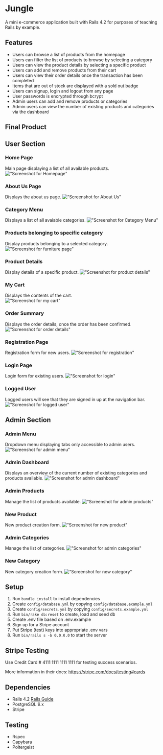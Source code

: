 # Jungle

A mini e-commerce application built with Rails 4.2 for purposes of teaching Rails by example.

## Features

* Users can browse a list of products from the homepage
* Users can filter the list of products to browse by selecting a category 
* Users can view the product details by selecting a specific product  
* Users can add and remove products from their cart 
* Users can view their order details once the transaction has been completed
* Items that are out of stock are displayed with a sold out badge 
* Users can signup, login and logout from any page 
* User passwords is encrypted through bcrypt
* Admin users can add and remove products or categories 
* Admin users can view the number of existing products and categories via the dashboard

## Final Product

## User Section 
### Home Page 
Main page displaying a list of all available products. 
!["Screenshot for Homepage"](https://github.com/Lanuvelza/jungle-rails/blob/master/doc/home-page.png?raw=true)

### About Us Page 
Displays the about us page.
!["Screenshot for About Us"](https://github.com/Lanuvelza/jungle-rails/blob/master/doc/about-us.png?raw=true)

### Category Menu 
Displays a list of all avaiable categories.
!["Screenshot for Category Menu"](https://github.com/Lanuvelza/jungle-rails/blob/master/doc/categories-filter.png?raw=true)

### Products belonging to specific category 
Display products belonging to a selected category. 
!["Screenshot for furniture page"](https://github.com/Lanuvelza/jungle-rails/blob/master/doc/furniture-page.png?raw=true)

### Product Details 
Display details of a specific product.
!["Screenshot for product details"](https://github.com/Lanuvelza/jungle-rails/blob/master/doc/product-details.png?raw=true)

### My Cart 
Displays the contents of the cart.   
!["Screenshot for my cart"](https://github.com/Lanuvelza/jungle-rails/blob/master/doc/my-cart.png?raw=true)

### Order Summary
Displays the order details, once the order has been confirmed. 
!["Screenshot for order details"](https://github.com/Lanuvelza/jungle-rails/blob/master/doc/order-details.png?raw=true)

### Registration Page 
Registration form for new users. 
!["Screenshot for registration"](https://github.com/Lanuvelza/jungle-rails/blob/master/doc/sign-up.png?raw=true)

### Login Page 
Login form for existing users. 
!["Screenshot for login"](https://github.com/Lanuvelza/jungle-rails/blob/master/doc/login.png?raw=true)


### Logged User 
Logged users will see that they are signed in up at the navigation bar. 
!["Screenshot for logged user"](https://github.com/Lanuvelza/jungle-rails/blob/master/doc/logged-user.png?raw=true)

## Admin Section 

### Admin Menu 
Dropdown menu displaying tabs only accessible to admin users. 
!["Screenshot for admin menu"](https://github.com/Lanuvelza/jungle-rails/blob/master/doc/admin-menu.png?raw=true)

### Admin Dashboard
Displays an overview of the current number of existing categories and products available. 
!["Screenshot for admin dashboard"](https://github.com/Lanuvelza/jungle-rails/blob/master/doc/admin-dashboard.png?raw=true)

### Admin Products 
Manage the list of products available. 
!["Screenshot for admin products"](https://github.com/Lanuvelza/jungle-rails/blob/master/doc/admin-products.png?raw=true)

### New Product  
New product creation form. 
!["Screenshot for new product"](https://github.com/Lanuvelza/jungle-rails/blob/master/doc/admin-new-product.png?raw=true)

### Admin Categories 
Manage the list of categories. 
!["Screenshot for admin categories"](https://github.com/Lanuvelza/jungle-rails/blob/master/doc/admin-categories.png?raw=true)


### New Category 
New category creation form. 
!["Screenshot for new category"](https://github.com/Lanuvelza/jungle-rails/blob/master/doc/admin-new-category.png?raw=true)


## Setup

1. Run `bundle install` to install dependencies
2. Create `config/database.yml` by copying `config/database.example.yml`
3. Create `config/secrets.yml` by copying `config/secrets.example.yml`
4. Run `bin/rake db:reset` to create, load and seed db
5. Create .env file based on .env.example
6. Sign up for a Stripe account
7. Put Stripe (test) keys into appropriate .env vars
8. Run `bin/rails s -b 0.0.0.0` to start the server

## Stripe Testing

Use Credit Card # 4111 1111 1111 1111 for testing success scenarios.

More information in their docs: <https://stripe.com/docs/testing#cards>

## Dependencies

* Rails 4.2 [Rails Guide](http://guides.rubyonrails.org/v4.2/)
* PostgreSQL 9.x
* Stripe

## Testing 

* Rspec
* Capybara
* Poltergeist 